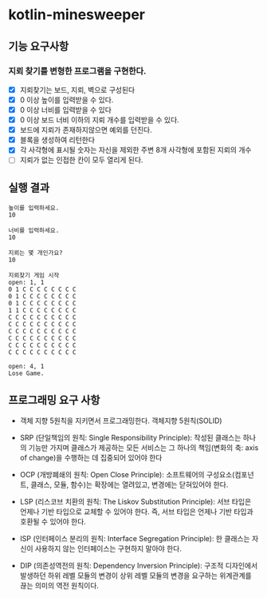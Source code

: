# kotlin-minesweeper

## 기능 요구사항

### 지뢰 찾기를 변형한 프로그램을 구현한다.

- [X] 지뢰찾기는 보드, 지뢰, 벽으로 구성된다
- [X] 0 이상 높이를 입력받을 수 있다.
- [X] 0 이상 너비를 입력받을 수 있다
- [X] 0 이상 보드 너비 이하의 지뢰 개수를 입력받을 수 있다.
- [X] 보드에 지뢰가 존재하지않으면 예외를 던진다.
- [X] 블록을 생성하여 리턴한다
- [X] 각 사각형에 표시될 숫자는 자신을 제외한 주변 8개 사각형에 포함된 지뢰의 개수
- [ ] 지뢰가 없는 인접한 칸이 모두 열리게 된다.

## 실행 결과

```
높이를 입력하세요.
10

너비를 입력하세요.
10

지뢰는 몇 개인가요?
10

지뢰찾기 게임 시작
open: 1, 1
0 1 C C C C C C C C
0 1 C C C C C C C C
0 1 C C C C C C C C
1 1 C C C C C C C C
C C C C C C C C C C
C C C C C C C C C C
C C C C C C C C C C
C C C C C C C C C C
C C C C C C C C C C
C C C C C C C C C C

open: 4, 1
Lose Game.
```

## 프로그래밍 요구 사항

- 객체 지향 5원칙을 지키면서 프로그래밍한다. 객체지향 5원칙(SOLID)

- SRP (단일책임의 원칙: Single Responsibility Principle): 작성된 클래스는 하나의 기능만 가지며 클래스가 제공하는 모든 서비스는 그 하나의 책임(변화의 축: axis of
  change)을 수행하는 데 집중되어 있어야 한다
- OCP (개방폐쇄의 원칙: Open Close Principle): 소프트웨어의 구성요소(컴포넌트, 클래스, 모듈, 함수)는 확장에는 열려있고, 변경에는 닫혀있어야 한다.
- LSP (리스코브 치환의 원칙: The Liskov Substitution Principle): 서브 타입은 언제나 기반 타입으로 교체할 수 있어야 한다. 즉, 서브 타입은 언제나 기반 타입과 호환될 수 있어야
  한다.
- ISP (인터페이스 분리의 원칙: Interface Segregation Principle): 한 클래스는 자신이 사용하지 않는 인터페이스는 구현하지 말아야 한다.
- DIP (의존성역전의 원칙: Dependency Inversion Principle): 구조적 디자인에서 발생하던 하위 레벨 모듈의 변경이 상위 레벨 모듈의 변경을 요구하는 위계관계를 끊는 의미의 역전 원칙이다.
